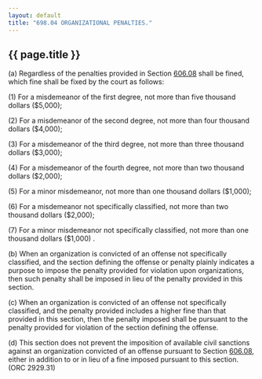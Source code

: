 ```yaml
---
layout: default 
title: "698.04 ORGANIZATIONAL PENALTIES."
---
```


{{ page.title }}
----------------

​(a) Regardless of the penalties provided in Section
[606.08](38e2f631.html) shall be fined, which fine shall be fixed by the
court as follows:

​(1) For a misdemeanor of the first degree, not more than five thousand
dollars (\$5,000);

​(2) For a misdemeanor of the second degree, not more than four thousand
dollars (\$4,000);

​(3) For a misdemeanor of the third degree, not more than three thousand
dollars (\$3,000);

​(4) For a misdemeanor of the fourth degree, not more than two thousand
dollars (\$2,000);

​(5) For a minor misdemeanor, not more than one thousand dollars
(\$1,000);

​(6) For a misdemeanor not specifically classified, not more than two
thousand dollars (\$2,000);

​(7) For a minor misdemeanor not specifically classified, not more than
one thousand dollars (\$1,000) .

​(b) When an organization is convicted of an offense not specifically
classified, and the section defining the offense or penalty plainly
indicates a purpose to impose the penalty provided for violation upon
organizations, then such penalty shall be imposed in lieu of the penalty
provided in this section.

​(c) When an organization is convicted of an offense not specifically
classified, and the penalty provided includes a higher fine than that
provided in this section, then the penalty imposed shall be pursuant to
the penalty provided for violation of the section defining the offense.

​(d) This section does not prevent the imposition of available civil
sanctions against an organization convicted of an offense pursuant to
Section [606.08](297e73eb.html), either in addition to or in lieu of a
fine imposed pursuant to this section. (ORC 2929.31)
